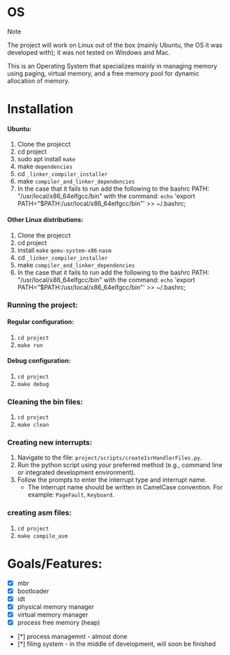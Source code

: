 # OS
> [!NOTE]
> The project will work on Linux out of the box (mainly Ubuntu, the OS it was developed with); it was not tested on Windows and Mac.

This is an Operating System that specializes mainly in managing memory using paging, virtual memory, and a free memory pool for dynamic allocation of memory.

# Installation
#### Ubuntu:
1. Clone the projecct
2. cd project
3. sudo apt install `make`
4. make `dependencies`
5. cd `_linker_compiler_installer`
6. make `compiler_and_linker_dependencies`
7. In the case that it fails to run add the following to the bashrc PATH: "/usr/local/x86_64elfgcc/bin" with the command:
`echo` 'export PATH="$PATH:/usr/local/x86_64elfgcc/bin"' >> ~/.bashrc;

#### Other Linux distributions:
1. Clone the projecct
2. cd project
3. install `make` `qemu-system-x86` `nasm`
4. cd `_linker_compiler_installer`
5. make `compiler_and_linker_dependencies`
6. In the case that it fails to run add the following to the bashrc PATH: "/usr/local/x86_64elfgcc/bin" with the command:
`echo` 'export PATH="$PATH:/usr/local/x86_64elfgcc/bin"' >> ~/.bashrc;

### Running the project:
#### Regular configuration:
1. `cd project`
2. `make run`
#### Debug configuration:
1. `cd project`
2. `make debug`

### Cleaning the bin files:
1. `cd project`
2. `make clean`

### Creating new interrupts:
1. Navigate to the file: `project/scripts/createIsrHandlerFiles.py`.
2. Run the python script using your preferred method (e.g., command line or integrated development environment).
3. Follow the prompts to enter the interrupt type and interrupt name.
    - The interrupt name should be written in CamelCase convention. For example: `PageFault`, `Keyboard`.

### creating asm files:
1. `cd project`
2. `make compile_asm`

# Goals/Features:
- [x] mbr
- [x] bootloader
- [x] idt
- [x] physical memory manager
- [x] virtual memory manager
- [x] process free memory (heap)
- [*] process managemnt - almost done
- [*] filing system - in the middle of development, will soon be finished
